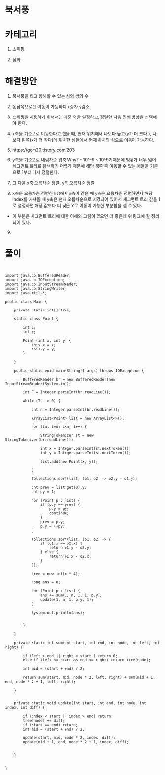 # 북서풍

# 카테고리

1. 스위핑

2. 심화

# 해결방안

1. 북서풍을 타고 항해할 수 있는 섬의 쌍의 수

2. 동남쪽으로만 이동이 가능하다 x증가 y감소

3. 스위핑을 사용하기 위해서는 기준 축을 설정하고, 정렬한 다음 진행 방향을 선택해야 한다.

4. x축을 기준으로 이동한다고 했을 때, 현재 위치에서 나보다 높고(y가 더 크다.), 나보다 왼쪽(x가 더 작다)에 위치한 섬들에서 현재 위치의 섬으로 이동이 가능하다.

5. https://gom20.tistory.com/203

6. y축을 기준으로 내림차순 압축 Why? - 10^-9 ~ 10^9기때문에 범위가 너무 넓어 세그먼트 트리로 탐색하기 어렵기 때문에 해당 북쪽 즉 이동할 수 있는 애들을 기준으로 1부터 다시 정렬한다. 

6. 그 다음 x축 오름차순 정렬, y축 오름차순 정렬

8. x축을 오름차순 정렬한 list에서 x축이 같을 때 y축을 오름차순 정렬하면서 해당 index를 가져올 때 y축은 현재 오름차순으로 저장되어 있어서 세그먼트 트리 값을 1로 설정하면 해당 값보다 더 낮은 Y로 이동이 가능한 부분합을 셀 수 있다.

- 이 부분은 세그먼트 트리에 대한 이해와 그림이 있으면 더 좋은데 위 링크에 잘 정리되어 있다.

9. 

# 풀이

```


import java.io.BufferedReader;
import java.io.IOException;
import java.io.InputStreamReader;
import java.io.StringWriter;
import java.util.*;

public class Main {

    private static int[] tree;

    static class Point {

        int x;
        int y;

        Point (int x, int y) {
            this.x = x;
            this.y = y;
        }

    }

    public static void main(String[] args) throws IOException {

        BufferedReader br = new BufferedReader(new InputStreamReader(System.in));

        int T = Integer.parseInt(br.readLine());

        while (T-- > 0) {

            int n = Integer.parseInt(br.readLine());

            ArrayList<Point> list = new ArrayList<>();

            for (int i=0; i<n; i++) {

                StringTokenizer st = new StringTokenizer(br.readLine());

                int x = Integer.parseInt(st.nextToken());
                int y = Integer.parseInt(st.nextToken());

                list.add(new Point(x, y));

            }

            Collections.sort(list, (o1, o2) -> o2.y - o1.y);

            int prev = list.get(0).y;
            int py = 1;

            for (Point p : list) {
                if (p.y == prev) {
                    p.y = py;
                    continue;
                }
                prev = p.y;
                p.y = ++py;
            }

            Collections.sort(list, (o1, o2) -> {
                if (o1.x == o2.x) {
                    return o1.y - o2.y;
                } else {
                    return o1.x - o2.x;
                }
            });

            tree = new int[n * 4];

            long ans = 0;

            for (Point p : list) {
                ans += sum(1, n, 1, 1, p.y);
                update(1, n, 1, p.y, 1);
            }

            System.out.println(ans);


        }

    }

    private static int sum(int start, int end, int node, int left, int right) {

        if (left > end || right < start ) return 0;
        else if (left <= start && end <= right) return tree[node];

        int mid = (start + end) / 2;

        return sum(start, mid, node * 2, left, right) + sum(mid + 1, end, node * 2 + 1, left, right);

    }


    private static void update(int start, int end, int node, int index, int diff) {

        if (index < start || index > end) return;
        tree[node] += diff;
        if (start == end) return;
        int mid = (start + end) / 2;

        update(start, mid, node * 2, index, diff);
        update(mid + 1, end, node * 2 + 1, index, diff);


    }


}

```